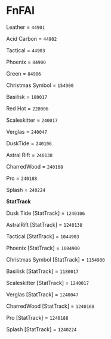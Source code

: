 # FnFAl


Leather = `44901`

Acid Carbon = `44902`

Tactical = `44903`

Phoenix = `84900`

Green = `84906`

Christmas Symbol = `154900`

Basilisk = `180017`

Red Hot = `220006`

Scaleskitter = `240017`

Verglas = `240047`

DuskTide = `240106`

Astral Rift = `240138`

CharredWood = `240168`

Pro = `240188`

Splash = `240224`

**StatTrack**


Dusk Tide [StatTrack] = `1240106`

AstralRift [StatTrack] = `1240138`

Tactical [StatTrack] = `1044903`

Phoenix [StatTrack] = `1084900`

Christmas Symbol [StatTrack] = `1154900`

Basilisk [StatTrack] = `1180017`

Scaleskitter [StatTrack] = `1240017`

Verglas [StatTrack] = `1240047`

CharredWood [StatTrack] = `1240168`

Pro [StatTrack] = `1240188`

Splash  [StatTrack] = `1240224`